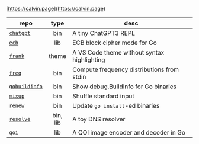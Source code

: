 [https://calvin.page](https://calvin.page)

| repo | type | desc |
|---|:---:|---|
| [`chatgpt`](https://github.com/clfs/chatgpt) | bin | A tiny ChatGPT3 REPL |
| [`ecb`](https://github.com/clfs/ecb) | lib | ECB block cipher mode for Go |
| [`frank`](https://github.com/clfs/frank) | theme | A VS Code theme without syntax highlighting |
| [`freq`](https://github.com/clfs/freq) | bin | Compute frequency distributions from stdin |
| [`gobuildinfo`](https://github.com/clfs/gobuildinfo) | bin | Show debug.BuildInfo for Go binaries |
| [`mixup`](https://github.com/clfs/mixup) | bin | Shuffle standard input |
| [`renew`](https://github.com/clfs/renew) | bin | Update `go install`-ed binaries |
| [`resolve`](https://github.com/clfs/resolve) | bin, lib | A toy DNS resolver |
| [`qoi`](https://github.com/clfs/qoi) | lib | A QOI image encoder and decoder in Go |
